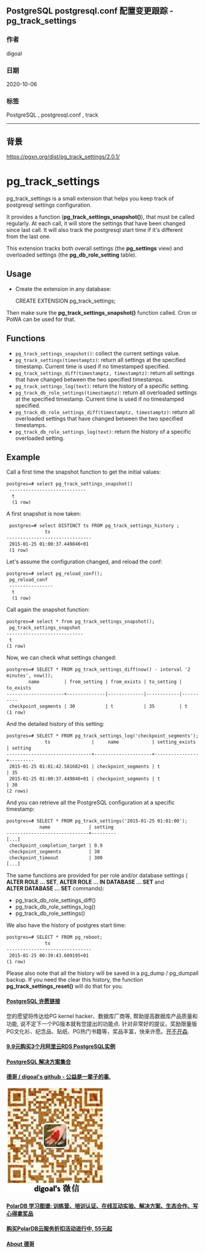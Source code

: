 ## PostgreSQL postgresql.conf 配置变更跟踪 - pg_track_settings                 
                    
### 作者                    
digoal                    
                    
### 日期                    
2020-10-06                    
                    
### 标签                    
PostgreSQL , postgresql.conf , track                    
                    
----                    
                    
## 背景             
    
https://pgxn.org/dist/pg_track_settings/2.0.1/    
    
pg_track_settings    
=================    
    
pg_track_settings is a small extension that helps you keep track of    
postgresql settings configuration.    
    
It provides a function (**pg_track_settings_snapshot()**), that must be called    
regularly. At each call, it will store the settings that have been changed    
since last call. It will also track the postgresql start time if it's different    
from the last one.    
    
This extension tracks both overall settings (the **pg_settings** view) and    
overloaded settings (the **pg_db_role_setting** table).    
    
Usage    
-----    
    
- Create the extension in any database:    
    
    CREATE EXTENSION pg_track_settings;    
    
Then make sure the **pg_track_settings_snapshot()** function called. Cron or    
PoWA can be used for that.    
    
Functions    
---------    
    
- `pg_track_settings_snapshot()`: collect the current settings value.    
- `pg_track_settings(timestamptz)`: return all settings at the specified timestamp. Current time is used if no timestamped specified.    
- `pg_track_settings_diff(timestamptz, timestamptz)`: return all settings that have changed between the two specified timestamps.    
- `pg_track_settings_log(text)`: return the history of a specific setting.    
- `pg_track_db_role_settings(timestamptz)`: return all overloaded settings at the specified timestamp. Current time is used if no timestamped specified.    
- `pg_track_db_role_settings_diff(timestamptz, timestamptz)`: return all overloaded settings that have changed between the two specified timestamps.    
- `pg_track_db_role_settings_log(text)`: return the history of a specific overloaded setting.    
    
Example    
-------    
Call a first time the snapshot function to get the initial values:    
    
    postgres=# select pg_track_settings_snapshot()    
     ----------------------------    
      t    
      (1 row)    
    
A first snapshot is now taken:    
    
     postgres=# select DISTINCT ts FROM pg_track_settings_history ;    
                  ts    
    -------------------------------    
     2015-01-25 01:00:37.449846+01    
     (1 row)    
    
Let's assume the configuration changed, and reload the conf:    
    
    postgres=# select pg_reload_conf();    
     pg_reload_conf    
     ----------------    
      t    
      (1 row)    
    
Call again the snapshot function:    
    
    postgres=# select * from pg_track_settings_snapshot();    
     pg_track_settings_snapshot    
    ----------------------------    
     t    
    (1 row)    
    
Now, we can check what settings changed:    
    
    postgres=# SELECT * FROM pg_track_settings_diff(now() - interval '2 minutes', now());    
            name         | from_setting | from_exists | to_setting | to_exists    
    ---------------------+--------------|-------------|------------|----------    
     checkpoint_segments | 30           | t           | 35         | t    
    (1 row)    
    
And the detailed history of this setting:    
    
    postgres=# SELECT * FROM pg_track_settings_log('checkpoint_segments');    
                  ts               |     name            | setting_exists | setting    
    -------------------------------+---------------------+----------------+---------    
     2015-01-25 01:01:42.581682+01 | checkpoint_segments | t              | 35    
     2015-01-25 01:00:37.449846+01 | checkpoint_segments | t              | 30    
    (2 rows)    
    
And you can retrieve all the PostgreSQL configuration at a specific timestamp:    
    
    
    postgres=# SELECT * FROM pg_track_settings('2015-01-25 01:01:00');    
                name              | setting    
    ------------------------------+---------    
    [...]    
     checkpoint_completion_target | 0.9    
     checkpoint_segments          | 30    
     checkpoint_timeout           | 300    
    [...]    
    
The same functions are provided for per role and/or database settings (    
**ALTER ROLE ... SET**, **ALTER ROLE ... IN DATABASE ... SET** and    
**ALTER DATABASE ... SET** commands):    
    
  - pg\_track\_db\_role\_settings\_diff()    
  - pg\_track\_db\_role\_settings\_log()    
  - pg\_track\_db\_role\_settings()    
    
We also have the history of postgres start time:    
    
    postgres=# SELECT * FROM pg_reboot;    
                  ts    
    -------------------------------    
     2015-01-25 00:39:43.609195+01    
    (1 row)    
    
Please also note that all the history will be saved in a pg\_dump / pg\_dumpall    
backup.  If you need the clear this history, the function    
**pg\_track\_settings\_reset()** will do that for you.    
    
    
  
#### [PostgreSQL 许愿链接](https://github.com/digoal/blog/issues/76 "269ac3d1c492e938c0191101c7238216")
您的愿望将传达给PG kernel hacker、数据库厂商等, 帮助提高数据库产品质量和功能, 说不定下一个PG版本就有您提出的功能点. 针对非常好的提议，奖励限量版PG文化衫、纪念品、贴纸、PG热门书籍等，奖品丰富，快来许愿。[开不开森](https://github.com/digoal/blog/issues/76 "269ac3d1c492e938c0191101c7238216").  
  
  
#### [9.9元购买3个月阿里云RDS PostgreSQL实例](https://www.aliyun.com/database/postgresqlactivity "57258f76c37864c6e6d23383d05714ea")
  
  
#### [PostgreSQL 解决方案集合](https://yq.aliyun.com/topic/118 "40cff096e9ed7122c512b35d8561d9c8")
  
  
#### [德哥 / digoal's github - 公益是一辈子的事.](https://github.com/digoal/blog/blob/master/README.md "22709685feb7cab07d30f30387f0a9ae")
  
  
![digoal's wechat](../pic/digoal_weixin.jpg "f7ad92eeba24523fd47a6e1a0e691b59")
  
  
#### [PolarDB 学习图谱: 训练营、培训认证、在线互动实验、解决方案、生态合作、写心得拿奖品](https://www.aliyun.com/database/openpolardb/activity "8642f60e04ed0c814bf9cb9677976bd4")
  
  
#### [购买PolarDB云服务折扣活动进行中, 55元起](https://www.aliyun.com/activity/new/polardb-yunparter?userCode=bsb3t4al "e0495c413bedacabb75ff1e880be465a")
  
  
#### [About 德哥](https://github.com/digoal/blog/blob/master/me/readme.md "a37735981e7704886ffd590565582dd0")
  
